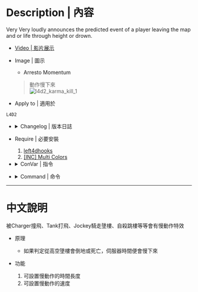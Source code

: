 # Description | 內容
Very Very loudly announces the predicted event of a player leaving the map and or life through height or drown.

* [Video | 影片展示](https://youtu.be/ID5Zxj0QHwg)

* Image | 圖示
	* Arresto Momentum
	> 動作慢下來
	<br/>![l4d2_karma_kill_1](image/l4d2_karma_kill_1.gif)

* Apply to | 適用於
```
L4D2
```

* <details><summary>Changelog | 版本日誌</summary>

	* v4.2
		* Remove <autoexecconfig>
		* Remove <updater>
		* Fix error: timer invalid handle
		* Add <multicolors>
		* Remove Tag
		* Fix error: client is not in game
		* Optimize code

	* v4.1
		* [By AtomicStryker, Eyal282](https://forums.alliedmods.net/showthread.php?t=336225)
</details>

* Require | 必要安裝
	1. [left4dhooks](https://forums.alliedmods.net/showthread.php?t=321696)
	2. [[INC] Multi Colors](https://github.com/fbef0102/L4D1_2-Plugins/releases/tag/Multi-Colors)

* <details><summary>ConVar | 指令</summary>

	* cfg/sourcemod/l4d2_karma_kill.cfg
	```php
    // Award a confirmed karma maker with a player_death event.
    l4d2_karma_award_confirmed "1"

    // Prefix for announcements. For colors, replace the side the slash points towards, example is /x04[/x05KarmaCharge/x03]
    l4d2_karma_charge_prefix "TS"

    // Damage to award on confirmed kills, or -1 to disable. Requires l4d2_karma_award_confirmed set to 1
    l4d2_karma_damage_award_confirmed "300"

    // Enable karma jumping. Karma jumping only registers on confirmed kills.
    l4d2_karma_jump "1"

    //  Allow karma victims to be revived with defibrillator? 0 - No, 1 - Yes.
    l4d2_karma_kill_allow_defib "0"

    // Whether or not to enable bird charges, which are unlethal height charges.
    l4d2_karma_kill_bird "1"

    // If slowmode is 0, how long does it take for the next karma to freeze the entire map. Begins counting from the end of the previous freeze
    l4d2_karma_kill_cooldown "0.0"

    //  Turn Karma Kills on and off 
    l4d2_karma_kill_enabled "1"

    // Fixes this by disabling fall damage when carried: https://streamable.com/xuipb6
    l4d2_karma_kill_no_fall_damage_on_carry "1"

    // If you take more than 224 points of damage while incapacitated, you die.
    l4d2_karma_kill_no_fall_damage_protect_from_incap "1"

    //  0 - Entire Server gets slowed, 1 - Only Charger and Survivor do
    l4d2_karma_kill_slowmode "0"

    //  How slow Time gets. Hardwired to minimum 0.03 or the server crashes
    l4d2_karma_kill_slowspeed "0.2"

    //  How long does Time get slowed for the karma couple
    l4d2_karma_kill_slowtime_on_couple "3.0"

    //  How long does Time get slowed for the server
    l4d2_karma_kill_slowtime_on_server "5.0"

    // Whenever or not to make karma announce only happen upon death.
    l4d2_karma_only_confirmed "0"
	```
</details>

* <details><summary>Command | 命令</summary>
	None
</details>

- - - -
# 中文說明
被Charger撞飛、Tank打飛、Jockey騎走墬樓、自殺跳樓等等會有慢動作特效

* 原理
	* 如果判定從高空墬樓會倒地或死亡，伺服器時間便會慢下來

* 功能
	1. 可設置慢動作的時間長度
    2. 可設置慢動作的速度
